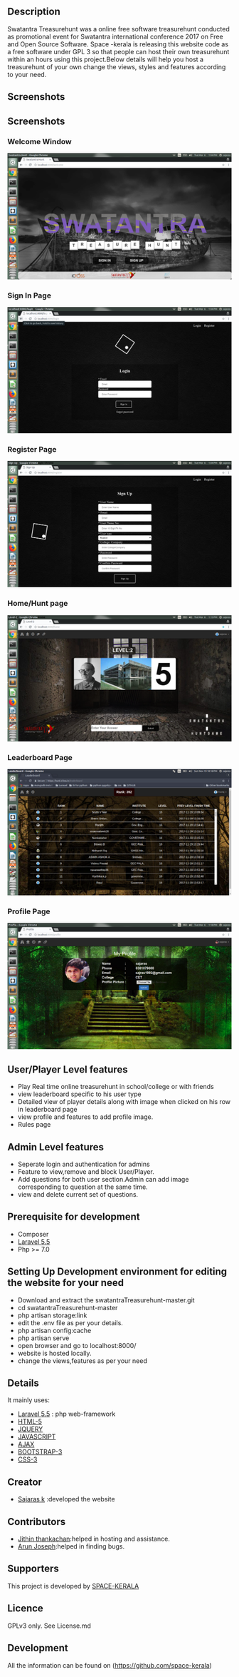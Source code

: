 


## Description

Swatantra Treasurehunt was a online free software treasurehunt conducted as promotional event for Swatantra international conference 2017 on Free and Open Source Software.
Space -kerala is releasing this website code as a free software under GPL 3 so that people can host their own treasurehunt within an hours using this project.Below details will help you host a treasurehunt of your own 
change the views, styles and features according to your need. 
## Screenshots

## Screenshots

### Welcome Window


![ScreenShot](screenshots/welcomepage.png)

### Sign In Page

![ScreenShot](screenshots/signinpage.png)

### Register Page

![ScreenShot](screenshots/registerpage.png)

### Home/Hunt page

![ScreenShot](screenshots/homepage.png)

### Leaderboard Page

![ScreenShot](screenshots/leaderboard.png)

### Profile Page

![ScreenShot](screenshots/profile.png)




## User/Player Level features

* Play Real time online treasurehunt in school/college or with friends
* view leaderboard specific to his user type
* Detailed view of player details along with image when clicked on his row in leaderboard page
* view profile and features to add profile image.
* Rules page

## Admin Level features

* Seperate login and authentication for admins
* Feature to view,remove and block User/Player.
* Add questions for both user section.Admin can add image corresponding to question at the same time.
* view and delete current set of questions.


## Prerequisite for development

* Composer
* [Laravel 5.5](https://laravel.com/docs/5.5/installation)
* Php >= 7.0


## Setting Up Development environment for editing the website for your need

* Download and extract the swatantraTreasurehunt-master.git
* cd swatantraTreasurehunt-master 
* php artisan storage:link
* edit the .env file as per your details.
* php artisan config:cache
* php artisan serve
* open browser and go to localhost:8000/
* website is hosted locally.
* change the views,features as per your need 


## Details

It mainly uses:

* [Laravel 5.5](https://laravel.com/docs/5.5/installation) : php web-framework 
* [HTML-5](https://en.wikipedia.org/wiki/HTML5)
* [JQUERY](https://jquery.com/)
* [JAVASCRIPT](https://www.javascript.com)
* [AJAX](https://en.wikipedia.org/wiki/Ajax_(programming))
* [BOOTSTRAP-3](http://getbootstrap.com/docs/3.3/)
* [CSS-3](https://developer.mozilla.org/en-US/docs/Web/CSS/CSS3)


## Creator
     
* [Sajaras k](https://github.com/sajaras) :developed the website


## Contributors

* [Jithin thankachan](https://github.com/jithin-space):helped in hosting and assistance.
* [Arun Joseph](https://github.com/arunjoseph0):helped in finding bugs.


## Supporters
   
This project is developed by [SPACE-KERALA](https://github.com/space-kerala)


## Licence

GPLv3 only. See License.md


## Development

All the information can be found on (https://github.com/space-kerala)